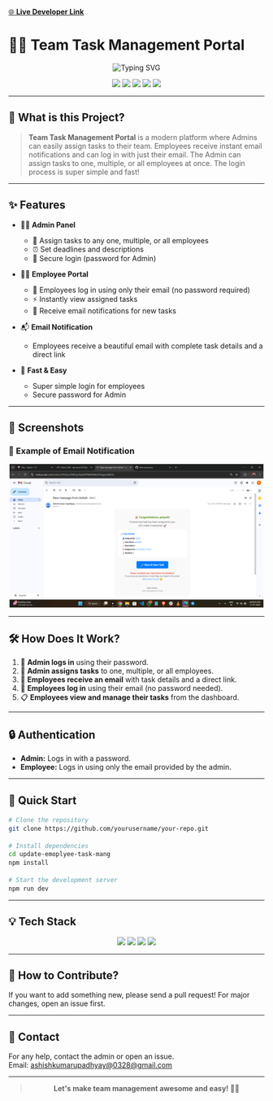 [🌐 **Live Developer Link**](https://update-emoplyee-task-mang.vercel.app/)

# 👋🚀 Team Task Management Portal

<p align="center">
  <img src="https://readme-typing-svg.demolab.com?font=Fira+Code&pause=1000&color=36BCF7&center=true&vCenter=true&width=435&lines=Assign+Tasks+Easily!;Email+Notifications+for+Employees!;Manage+Your+Team+Effortlessly!" alt="Typing SVG" />
</p>

<p align="center">
  <img src="https://img.shields.io/badge/React-20232A?style=for-the-badge&logo=react&logoColor=61DAFB" />
  <img src="https://img.shields.io/badge/Supabase-3ECF8E?style=for-the-badge&logo=supabase&logoColor=white" />
  <img src="https://img.shields.io/badge/Tailwind_CSS-38B2AC?style=for-the-badge&logo=tailwind-css&logoColor=white" />
  <img src="https://img.shields.io/badge/Vite-646CFF?style=for-the-badge&logo=vite&logoColor=FFD62E" />
  <img src="https://img.shields.io/badge/Live-Demo-brightgreen?style=for-the-badge&logo=vercel" />
</p>

---

## 🌟 What is this Project?

> **Team Task Management Portal** is a modern platform where Admins can easily assign tasks to their team. Employees receive instant email notifications and can log in with just their email. The Admin can assign tasks to one, multiple, or all employees at once. The login process is super simple and fast!

---

## ✨ Features

- 🧑‍💼 **Admin Panel**
  - 🎯 Assign tasks to any one, multiple, or all employees
  - ⏰ Set deadlines and descriptions
  - 🔐 Secure login (password for Admin)

- 👨‍💻 **Employee Portal**
  - 📧 Employees log in using only their email (no password required)
  - ⚡ Instantly view assigned tasks
  - 📨 Receive email notifications for new tasks

- 📬 **Email Notification**
  - Employees receive a beautiful email with complete task details and a direct link

- 🚀 **Fast & Easy**
  - Super simple login for employees
  - Secure password for Admin

---

## 📸 Screenshots

### 🎉 Example of Email Notification
<p align="center">
  <img src="public/email.png" alt="Task Email Screenshot" width="500"/>
</p>

---

## 🛠️ How Does It Work?

1. 🔑 **Admin logs in** using their password.
2. 📝 **Admin assigns tasks** to one, multiple, or all employees.
3. 📩 **Employees receive an email** with task details and a direct link.
4. 👤 **Employees log in** using their email (no password needed).
5. 📋 **Employees view and manage their tasks** from the dashboard.

---

## 🔒 Authentication

- **Admin:** Logs in with a password.
- **Employee:** Logs in using only the email provided by the admin.

---

## 🚦 Quick Start

```bash
# Clone the repository
git clone https://github.com/yourusername/your-repo.git

# Install dependencies
cd update-emoplyee-task-mang
npm install

# Start the development server
npm run dev
```

---

## 💡 Tech Stack

<p align="center">
  <img src="https://img.shields.io/badge/React-20232A?style=for-the-badge&logo=react&logoColor=61DAFB" />
  <img src="https://img.shields.io/badge/Supabase-3ECF8E?style=for-the-badge&logo=supabase&logoColor=white" />
  <img src="https://img.shields.io/badge/Tailwind_CSS-38B2AC?style=for-the-badge&logo=tailwind-css&logoColor=white" />
  <img src="https://img.shields.io/badge/Vite-646CFF?style=for-the-badge&logo=vite&logoColor=FFD62E" />
</p>

---

## 🤝 How to Contribute?

If you want to add something new, please send a pull request! For major changes, open an issue first.

---

## 📧 Contact

For any help, contact the admin or open an issue.<br>
Email: [ashishkumarupadhyay@0328@gmail.com](mailto:ashishkumarupadhyay@0328@gmail.com)

---

> <p align="center"><b>Let's make team management awesome and easy! 🚀✨</b></p>
